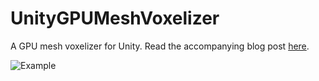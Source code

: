 # UnityGPUMeshVoxelizer
A GPU mesh voxelizer for Unity. Read the accompanying blog post [here](https://bronsonzgeb.com/index.php/2021/06/19/gpu-mesh-voxelizer-part-5/).

![Example]()
